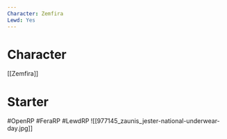 ```yaml
---
Character: Zemfira
Lewd: Yes
---
```

# Character
[[Zemfira]]

# Starter


#OpenRP #FeraRP #LewdRP
![[977145_zaunis_jester-national-underwear-day.jpg]]